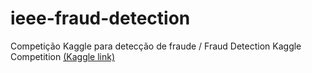 # ieee-fraud-detection
Competição Kaggle para detecção de fraude / Fraud Detection Kaggle Competition [(Kaggle link)](https://www.kaggle.com/c/ieee-fraud-detection)
